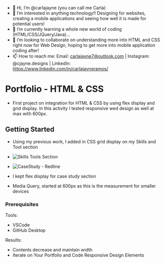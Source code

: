 - 👋 Hi, I’m @carlajayne (you can call me Carla)
- 👀 I’m interested in anything technology!! Designing for websites, creating a mobile applications and seeing how well it is made for potential users! 
- 🌱 I’m currently learning a whole new world of coding (HTML/CSS/JQuery/Java)...
- 💞️ I’m looking to collaborate on understanding more into HTML and CSS right now for Web Design, hoping to get more into mobile application coding after!
- 📫 How to reach me: Email: carlajayne7@outlook.com | Instagram: @cjayne.designs | LinkedIn: https://www.linkedin.com/in/carlajayneramos/


# Portfolio - HTML & CSS 

- First project on integration for HTML & CSS by using flex display and grid display. In this activity I tested responsive wed design as well at max with 600px.


## Getting Started

- Using my previous work, I added in CSS grid display on my Skills and Tool section
- ![Skills   Tools Section](https://user-images.githubusercontent.com/67230580/114317479-51252600-9ad6-11eb-9353-4f69453869cf.png)
- ![CaseStudy - Redline](https://user-images.githubusercontent.com/67230580/114317480-51bdbc80-9ad6-11eb-9d0f-4e5c14e9844c.png)

- I kept flex display for case study section
- Media Query, started at 600px as this is the measurement for smaller devices

### Prerequisites
Tools:
- VSCode
- GitHub Desktop

Results:
- Contents decrease and maintain width
- Iterate on Your Portfolio and Code Responsive Design Elements

<!-- ### Installing


End with an example of getting some data out of the system or using it for a little demo

 ## Running the tests

Explain how to run the automated tests for this system

### Break down into end to end tests

Explain what these tests test and why

```
Give an example
```

### And coding style tests

Explain what these tests test and why

```
Give an example
```

## Deployment

Add additional notes about how to deploy this on a live system

## Built With

* [Dropwizard](http://www.dropwizard.io/1.0.2/docs/) - The web framework used
* [Maven](https://maven.apache.org/) - Dependency Management
* [ROME](https://rometools.github.io/rome/) - Used to generate RSS Feeds

## Contributing

Please read [CONTRIBUTING.md](https://gist.github.com/PurpleBooth/b24679402957c63ec426) for details on our code of conduct, and the process for submitting pull requests to us.

## Versioning

We use [SemVer](http://semver.org/) for versioning. For the versions available, see the [tags on this repository](https://github.com/your/project/tags). 

## Authors

* **Billie Thompson** - *Initial work* - [PurpleBooth](https://github.com/PurpleBooth)

See also the list of [contributors](https://github.com/your/project/contributors) who participated in this project.

## License

This project is licensed under the MIT License - see the [LICENSE.md](LICENSE.md) file for details

## Acknowledgments

* Hat tip to anyone whose code was used
* Inspiration
* etc

--->
